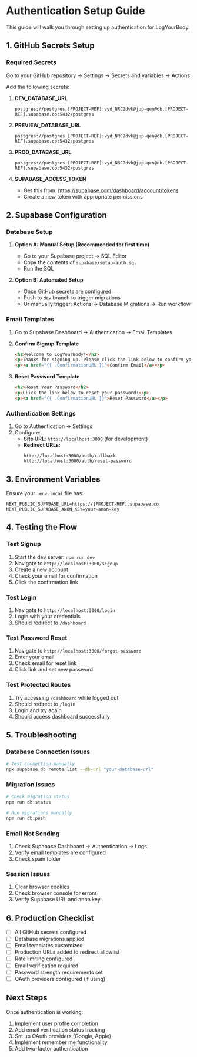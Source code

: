 # Authentication Setup Guide

This guide will walk you through setting up authentication for LogYourBody.

## 1. GitHub Secrets Setup

### Required Secrets

Go to your GitHub repository → Settings → Secrets and variables → Actions

Add the following secrets:

1. **DEV_DATABASE_URL**
   ```
   postgres://postgres.[PROJECT-REF]:vyd_NRC2dvk@jup-qen@db.[PROJECT-REF].supabase.co:5432/postgres
   ```

2. **PREVIEW_DATABASE_URL**
   ```
   postgres://postgres.[PROJECT-REF]:vyd_NRC2dvk@jup-qen@db.[PROJECT-REF].supabase.co:5432/postgres
   ```

3. **PROD_DATABASE_URL**
   ```
   postgres://postgres.[PROJECT-REF]:vyd_NRC2dvk@jup-qen@db.[PROJECT-REF].supabase.co:5432/postgres
   ```

4. **SUPABASE_ACCESS_TOKEN**
   - Get this from: https://supabase.com/dashboard/account/tokens
   - Create a new token with appropriate permissions

## 2. Supabase Configuration

### Database Setup

1. **Option A: Manual Setup (Recommended for first time)**
   - Go to your Supabase project → SQL Editor
   - Copy the contents of `supabase/setup-auth.sql`
   - Run the SQL

2. **Option B: Automated Setup**
   - Once GitHub secrets are configured
   - Push to `dev` branch to trigger migrations
   - Or manually trigger: Actions → Database Migrations → Run workflow

### Email Templates

1. Go to Supabase Dashboard → Authentication → Email Templates

2. **Confirm Signup Template**
   ```html
   <h2>Welcome to LogYourBody!</h2>
   <p>Thanks for signing up. Please click the link below to confirm your email:</p>
   <p><a href="{{ .ConfirmationURL }}">Confirm Email</a></p>
   ```

3. **Reset Password Template**
   ```html
   <h2>Reset Your Password</h2>
   <p>Click the link below to reset your password:</p>
   <p><a href="{{ .ConfirmationURL }}">Reset Password</a></p>
   ```

### Authentication Settings

1. Go to Authentication → Settings
2. Configure:
   - **Site URL**: `http://localhost:3000` (for development)
   - **Redirect URLs**: 
     ```
     http://localhost:3000/auth/callback
     http://localhost:3000/auth/reset-password
     ```

## 3. Environment Variables

Ensure your `.env.local` file has:

```env
NEXT_PUBLIC_SUPABASE_URL=https://[PROJECT-REF].supabase.co
NEXT_PUBLIC_SUPABASE_ANON_KEY=your-anon-key
```

## 4. Testing the Flow

### Test Signup
1. Start the dev server: `npm run dev`
2. Navigate to `http://localhost:3000/signup`
3. Create a new account
4. Check your email for confirmation
5. Click the confirmation link

### Test Login
1. Navigate to `http://localhost:3000/login`
2. Login with your credentials
3. Should redirect to `/dashboard`

### Test Password Reset
1. Navigate to `http://localhost:3000/forgot-password`
2. Enter your email
3. Check email for reset link
4. Click link and set new password

### Test Protected Routes
1. Try accessing `/dashboard` while logged out
2. Should redirect to `/login`
3. Login and try again
4. Should access dashboard successfully

## 5. Troubleshooting

### Database Connection Issues
```bash
# Test connection manually
npx supabase db remote list --db-url "your-database-url"
```

### Migration Issues
```bash
# Check migration status
npm run db:status

# Run migrations manually
npm run db:push
```

### Email Not Sending
1. Check Supabase Dashboard → Authentication → Logs
2. Verify email templates are configured
3. Check spam folder

### Session Issues
1. Clear browser cookies
2. Check browser console for errors
3. Verify Supabase URL and anon key

## 6. Production Checklist

- [ ] All GitHub secrets configured
- [ ] Database migrations applied
- [ ] Email templates customized
- [ ] Production URLs added to redirect allowlist
- [ ] Rate limiting configured
- [ ] Email verification required
- [ ] Password strength requirements set
- [ ] OAuth providers configured (if using)

## Next Steps

Once authentication is working:
1. Implement user profile completion
2. Add email verification status tracking
3. Set up OAuth providers (Google, Apple)
4. Implement remember me functionality
5. Add two-factor authentication